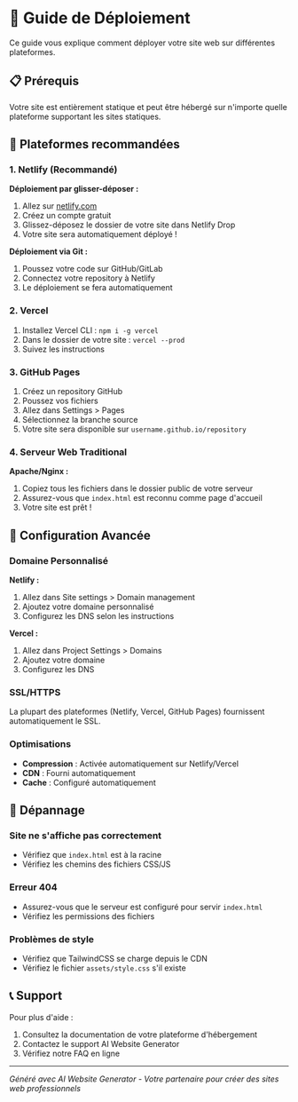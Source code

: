 # 🚀 Guide de Déploiement

Ce guide vous explique comment déployer votre site web sur différentes plateformes.

## 📋 Prérequis

Votre site est entièrement statique et peut être hébergé sur n'importe quelle plateforme supportant les sites statiques.

## 🌟 Plateformes recommandées

### 1. Netlify (Recommandé)

**Déploiement par glisser-déposer :**
1. Allez sur [netlify.com](https://netlify.com)
2. Créez un compte gratuit
3. Glissez-déposez le dossier de votre site dans Netlify Drop
4. Votre site sera automatiquement déployé !

**Déploiement via Git :**
1. Poussez votre code sur GitHub/GitLab
2. Connectez votre repository à Netlify
3. Le déploiement se fera automatiquement

### 2. Vercel

1. Installez Vercel CLI : `npm i -g vercel`
2. Dans le dossier de votre site : `vercel --prod`
3. Suivez les instructions

### 3. GitHub Pages

1. Créez un repository GitHub
2. Poussez vos fichiers
3. Allez dans Settings > Pages
4. Sélectionnez la branche source
5. Votre site sera disponible sur `username.github.io/repository`

### 4. Serveur Web Traditional

**Apache/Nginx :**
1. Copiez tous les fichiers dans le dossier public de votre serveur
2. Assurez-vous que `index.html` est reconnu comme page d'accueil
3. Votre site est prêt !

## 🔧 Configuration Avancée

### Domaine Personnalisé

**Netlify :**
1. Allez dans Site settings > Domain management
2. Ajoutez votre domaine personnalisé
3. Configurez les DNS selon les instructions

**Vercel :**
1. Allez dans Project Settings > Domains
2. Ajoutez votre domaine
3. Configurez les DNS

### SSL/HTTPS

La plupart des plateformes (Netlify, Vercel, GitHub Pages) fournissent automatiquement le SSL.

### Optimisations

- **Compression** : Activée automatiquement sur Netlify/Vercel
- **CDN** : Fourni automatiquement
- **Cache** : Configuré automatiquement

## 🚨 Dépannage

### Site ne s'affiche pas correctement
- Vérifiez que `index.html` est à la racine
- Vérifiez les chemins des fichiers CSS/JS

### Erreur 404
- Assurez-vous que le serveur est configuré pour servir `index.html`
- Vérifiez les permissions des fichiers

### Problèmes de style
- Vérifiez que TailwindCSS se charge depuis le CDN
- Vérifiez le fichier `assets/style.css` s'il existe

## 📞 Support

Pour plus d'aide :
1. Consultez la documentation de votre plateforme d'hébergement
2. Contactez le support AI Website Generator
3. Vérifiez notre FAQ en ligne

---

*Généré avec AI Website Generator - Votre partenaire pour créer des sites web professionnels*
